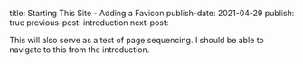 title: Starting This Site - Adding a Favicon
publish-date: 2021-04-29
publish: true
previous-post: introduction
next-post:

This will also serve as a test of page sequencing. I should be able to navigate to this from the introduction.
